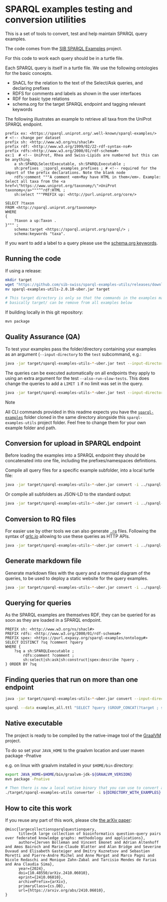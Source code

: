 # SPARQL examples testing and conversion utilities

This is a set of tools to convert, test and help maintain SPARQL query examples.


The code comes from the [SIB SPARQL Examples](https://github.com/sib-swiss/sparql-examples/) project.

For this code to work each query should be in a turtle file.

Each SPARQL query is itself in a turtle file. We use the following ontologies for the basic concepts.

* ShACL for the relation to the text of the Select/Ask queries, and declaring prefixes
* RDFS for comments and labels as shown in the user interfaces
* RDF for basic type relations
* schema.org for the target SPARQL endpoint and tagging relevant keywords

The following illustrates an example to retrieve all taxa from the UniProt SPARQL endpoint.

```sparql
prefix ex: <https://sparql.uniprot.org/.well-known/sparql-examples/>  # <!-- change per dataset
prefix sh: <http://www.w3.org/ns/shacl#>
prefix rdf: <http://www.w3.org/1999/02/22-rdf-syntax-ns#>
prefix rdfs:<http://www.w3.org/2000/01/rdf-schema#>
ex:1  # <!-- UniProt, Rhea and Swiss-Lipids are numbered but this can be anything.
    a sh:SPARQLSelectExecutable, sh:SPARQLExecutable ;
    sh:prefixes _:sparql_examples_prefixes ; # <!-- required for the import of the prefix declarations. Note the blank node
    rdfs:comment """A comment <em>May have HTML in them</em>. Example: Select all taxa from the <a href=\"https://www.uniprot.org/taxonomy/\">UniProt taxonomy</a>"""^^rdf:HTML ;
    sh:select """PREFIX up: <http://purl.uniprot.org/core/>

SELECT ?taxon
FROM <http://sparql.uniprot.org/taxonomy>
WHERE
{
    ?taxon a up:Taxon .
}""" ;
    schema:target <https://sparql.uniprot.org/sparql/> ;
    schema:keywords "taxa".
```

If you want to add a label to a query please use the [schema.org keywords](https://schema.org/keywords).

## Running the code

If using a release:

```bash
mkdir target
wget "https://github.com/sib-swiss/sparql-examples-utils/releases/download/v2.0.10/sparql-examples-utils-2.0.10-uber.jar"
mv sparql-examples-utils-2.0.10-uber.jar target

# This target directory is only so that the commands in the examples match as if the code was build locally.
# basically target/ can be remove from all examples below
```

If building locally in this git repository:

```bash
mvn package
```


## Quality Assurance (QA)

To test your examples pass the folder/directory containing your examples as an argument (`--input-directory` to the `test` subcommand, e.g.:

```bash
java -jar target/sparql-examples-utils-*-uber.jar test --input-directory=../sparql-examples/examples
```

The queries can be executed automatically on all endpoints they apply to using an extra argument for the test `--also-run-slow-tests`. This does change the queries to add a `LIMIT 1` if no limit was set in the query.

```bash
java -jar target/sparql-examples-utils-*-uber.jar test --input-directory=../sparql-examples/examples -p MetaNetX --also-run-slow-tests
```

> [!NOTE]
>
> All CLI commands provided in this readme expects you have the [`sparql-examples`](https://github.com/sib-swiss/sparql-examples) folder cloned in the same directory alongside this `sparql-examples-utils` project folder. Feel free to change them for your own example folder and path.

## Conversion for upload in SPARQL endpoint

Before loading the examples into a SPARQL endpoint they should be concatenated into one file, including the prefixes/namespaces definitions.

Compile all query files for a specific example subfolder, into a local turtle file:

```bash
java -jar target/sparql-examples-utils-*-uber.jar convert -i ../sparql-examples/examples -p Bgee -f ttl > examples_Bgee.ttl
```

Or compile all subfolders as JSON-LD to the standard output:

```bash
java -jar target/sparql-examples-utils-*-uber.jar convert -i ../sparql-examples/examples -p all -f jsonld
```

## Conversion to RQ files

For easier use by other tools we can also generate [`.rq`](https://www.w3.org/TR/2013/REC-sparql11-query-20130321/#mediaType) files. Following the syntax of [grlc.io](https://grlc.io/) allowing to use these queries as HTTP APIs.
```bash
java -jar target/sparql-examples-utils-*-uber.jar convert -i ../sparql-examples/examples -p all -r
```

## Generate markdown file

Generate markdown files with the query and a mermaid diagram of the queries, to be used to deploy a static website for the query examples.

```bash
java -jar target/sparql-examples-utils-*-uber.jar convert -i ../sparql-examples/examples -m
```

## Querying for queries

As the SPARQL examples are themselves RDF, they can be queried for as soon as they are loaded in a SPARQL endpoint.
```sparql
PREFIX sh: <http://www.w3.org/ns/shacl#>
PREFIX rdfs: <http://www.w3.org/2000/01/rdf-schema#>
PREFIX spex: <https://purl.expasy.org/sparql-examples/ontology#>
SELECT DISTINCT ?sq ?comment ?query
WHERE {
    ?sq a sh:SPARQLExecutable ;
        rdfs:comment ?comment ;
        sh:select|sh:ask|sh:construct|spex:describe ?query .
} ORDER BY ?sq
```

## Finding queries that run on more than one endpoint

```bash
java -jar target/sparql-examples-utils-*-uber.jar convert --input-directory ../sparql-examples/examples > examples_all.ttl

sparql --data examples_all.ttl "SELECT ?query (GROUP_CONCAT(?target ; separator=', ') AS ?targets) WHERE { ?query <https://schema.org/target> ?target } GROUP BY ?query HAVING (COUNT(DISTINCT ?target) > 1) "
```

## Native executable

The project is ready to be compiled by the native-image tool of the [GraalVM](https://www.graalvm.org/) project.

To do so set your `JAVA_HOME` to the graalvm location and user maven package -Pnative

e.g. on linux with graalvm installed in your `$HOME/bin` directory:
```bash
export JAVA_HOME=$HOME/bin/graalvm-jdk-${GRAALVM_VERSION}
mvn package -Pnative

# Then there is now a local native binary that you can use to convert all entries
./target/sparql-examples-utils converter -i ${DIRECTORY_WITH_EXAMPLES}
```

## How to cite this work

If you reuse any part of this work, please cite [the arXiv paper](http://arxiv.org/abs/2410.06010):

```
@misc{largecollectionsparqlquestionquery,
      title={A large collection of bioinformatics question-query pairs over federated knowledge graphs: methodology and applications},
      author={Jerven Bolleman and Vincent Emonet and Adrian Altenhoff and Amos Bairoch and Marie-Claude Blatter and Alan Bridge and Severine Duvaud and Elisabeth Gasteiger and Dmitry Kuznetsov and Sebastien Moretti and Pierre-Andre Michel and Anne Morgat and Marco Pagni and Nicole Redaschi and Monique Zahn-Zabal and Tarcisio Mendes de Farias and Ana Claudia Sima},
      year={2024},
      doi={10.48550/arXiv.2410.06010},
      eprint={2410.06010},
      archivePrefix={arXiv},
      primaryClass={cs.DB},
      url={https://arxiv.org/abs/2410.06010},
}
```
